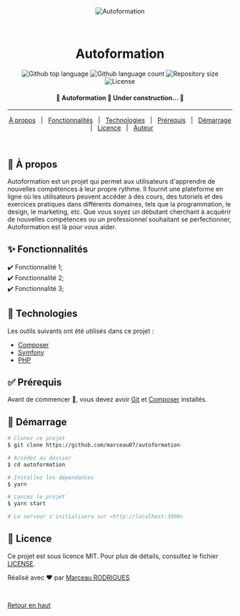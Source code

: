 
<div align="center" id="top"> 
  <img src="./.github/app.gif" alt="Autoformation" />

  &#xa0;
</div>

<h1 align="center">Autoformation</h1>

<p align="center">
  <img alt="Github top language" src="https://img.shields.io/github/languages/top/marceau07/autoformation?color=56BEB8">

  <img alt="Github language count" src="https://img.shields.io/github/languages/count/marceau07/autoformation?color=56BEB8">

  <img alt="Repository size" src="https://img.shields.io/github/repo-size/marceau07/autoformation?color=56BEB8">

  <img alt="License" src="https://img.shields.io/github/license/marceau07/autoformation?color=56BEB8">

  <!-- <img alt="Github issues" src="https://img.shields.io/github/issues/marceau07/autoformation?color=56BEB8" /> -->

  <!-- <img alt="Github forks" src="https://img.shields.io/github/forks/marceau07/autoformation?color=56BEB8" /> -->

  <!-- <img alt="Github stars" src="https://img.shields.io/github/stars/marceau07/autoformation?color=56BEB8" /> -->
</p>

<!-- Status -->

<h4 align="center"> 
  🚧  Autoformation 🚀 Under construction...  🚧
</h4> 

<hr>

<p align="center">
  <a href="#dart-about">À propos</a> &#xa0; | &#xa0; 
  <a href="#sparkles-features">Fonctionnalités</a> &#xa0; | &#xa0;
  <a href="#rocket-technologies">Technologies</a> &#xa0; | &#xa0;
  <a href="#white_check_mark-requirements">Prérequis</a> &#xa0; | &#xa0;
  <a href="#checkered_flag-starting">Démarrage</a> &#xa0; | &#xa0;
  <a href="#memo-license">Licence</a> &#xa0; | &#xa0;
  <a href="https://github.com/marceau07" target="_blank">Auteur</a>
</p>

<br>

## :dart: À propos ##

Autoformation est un projet qui permet aux utilisateurs d'apprendre de nouvelles compétences à leur propre rythme. Il fournit une plateforme en ligne où les utilisateurs peuvent accéder à des cours, des tutoriels et des exercices pratiques dans différents domaines, tels que la programmation, le design, le marketing, etc. Que vous soyez un débutant cherchant à acquérir de nouvelles compétences ou un professionnel souhaitant se perfectionner, Autoformation est là pour vous aider.

## :sparkles: Fonctionnalités ##

:heavy_check_mark: Fonctionnalité 1;\
:heavy_check_mark: Fonctionnalité 2;\
:heavy_check_mark: Fonctionnalité 3;

## :rocket: Technologies ##

Les outils suivants ont été utilisés dans ce projet :

- [Composer](https://getcomposer.org/)
- [Symfony](https://symfony.com/)
- [PHP](https://php.net/)

## :white_check_mark: Prérequis ##

Avant de commencer :checkered_flag:, vous devez avoir [Git](https://git-scm.com) et [Composer](https://getcomposer.org/) installés.

## :checkered_flag: Démarrage ##

```bash
# Clonez ce projet
$ git clone https://github.com/marceau07/autoformation

# Accédez au dossier
$ cd autoformation

# Installez les dépendances
$ yarn

# Lancez le projet
$ yarn start

# Le serveur s'initialisera sur <http://localhost:3000>
```

## :memo: Licence ##

Ce projet est sous licence MIT. Pour plus de détails, consultez le fichier [LICENSE](LICENSE.md).


Réalisé avec :heart: par <a href="https://github.com/marceau07" target="_blank">Marceau RODRIGUES</a>

&#xa0;

<a href="#top">Retour en haut</a>